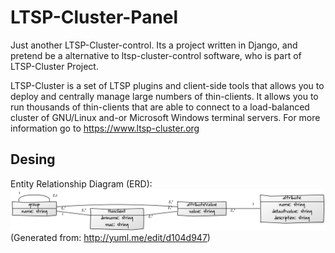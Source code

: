 LTSP-Cluster-Panel
==================

Just another LTSP-Cluster-control.
Its a project written in Django, and pretend be a alternative to ltsp-cluster-control software, who is part of LTSP-Cluster Project.

LTSP-Cluster is a set of LTSP plugins and client-side tools that allows you to deploy and centrally manage large numbers of thin-clients. It allows you to run thousands of thin-clients that are able to connect to a load-balanced cluster of GNU/Linux and-or Microsoft Windows terminal servers.
For more information go to https://www.ltsp-cluster.org

Desing
------
Entity Relationship Diagram (ERD):
![alt tag](https://github.com/mboscovich/LTSP-Cluster-Panel/blob/master/Diagrama-ER.png)
(Generated from: http://yuml.me/edit/d104d947)


